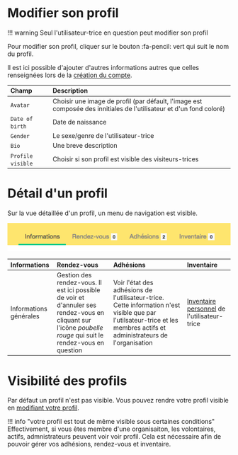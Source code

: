 # Modifier son profil 

!!! warning 
    Seul l'utilisateur-trice en question peut modifier son profil 

Pour modifier son profil, cliquer sur le bouton :fa-pencil: vert qui suit le nom du profil.

Il est ici possible d'ajouter d'autres informations autres que celles renseignées lors de la [création du compte](create-account.md).

| Champ | Description |
|:--|:--|
| ```Avatar``` | Choisir une image de profil (par défault, l'image est composée des innitiales de l'utilisateur et d'un fond coloré) |
| ```Date of birth``` | Date de naissance | 
| ```Gender``` | Le sexe/genre de l'utilisateur-trice | 
| ```Bio ```| Une breve description | 
| ```Profile visible ```| Choisir si son profil est visible des visiteurs-trices |

# Détail d'un profil 

Sur la vue détaillée d'un profil, un menu de navigation est visible. 

![profil](../assets/profil-banner.png)

| Informations | Rendez-vous | Adhésions | Inventaire |
|:--|:--|:--|:--|
| Informations générales | Gestion des rendez-vous. Il est ici possible de voir et d'annuler ses rendez-vous en cliquant sur l'icône *poubelle rouge* qui suit le rendez-vous en question | Voir l'état des adhésions de l'utilisateur-trice. Cette information n'est visible que par l'utilsateur-trice et les membres actifs et administrateurs de l'organisation | [Inventaire personnel](stuffs-device/inventory.md#inventaire-utilisateur) de l'utilisateur-trice |

# Visibilité des profils 

Par défaut un profil n'est pas visible. Vous pouvez rendre votre profil visible en [modifiant votre profil](#modifier-son-profil). 

!!! info "votre profil est tout de même visible sous certaines conditions"
    Effectivement, si vous êtes membre d'une organisaiton, les volontaires, actifs, admnistrateurs peuvent voir voir profil. Cela est nécessaire afin de pouvoir gérer vos adhésions, rendez-vous et inventaire.
